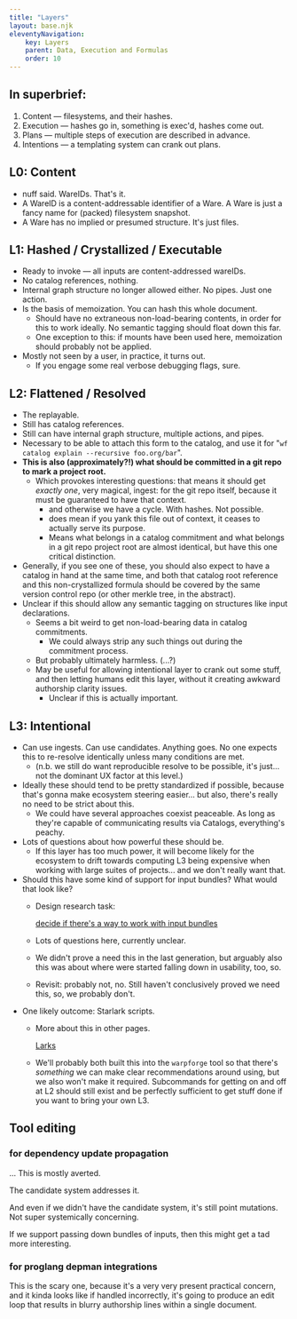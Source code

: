 ```yaml
---
title: "Layers"
layout: base.njk
eleventyNavigation: 
    key: Layers
    parent: Data, Execution and Formulas
    order: 10
---
```


## In superbrief:

1. Content — filesystems, and their hashes.
2. Execution — hashes go in, something is exec'd, hashes come out.
3. Plans — multiple steps of execution are described in advance.
4. Intentions — a templating system can crank out plans.

## L0: Content

- nuff said.  WareIDs.  That's it.
- A WareID is a content-addressable identifier of a Ware.  A Ware is just a fancy name for (packed) filesystem snapshot.
- A Ware has no implied or presumed structure.  It's just files.

## L1: Hashed / Crystallized / Executable

- Ready to invoke — all inputs are content-addressed wareIDs.
- No catalog references, nothing.
- Internal graph structure no longer allowed either.  No pipes.  Just one action.
- Is the basis of memoization.  You can hash this whole document.
    - Should have no extraneous non-load-bearing contents, in order for this to work ideally.  No semantic tagging should float down this far.
    - One exception to this: if mounts have been used here, memoization should probably not be applied.
- Mostly not seen by a user, in practice, it turns out.
    - If you engage some real verbose debugging flags, sure.

## L2: Flattened / Resolved

- The replayable.
- Still has catalog references.
- Still can have internal graph structure, multiple actions, and pipes.
- Necessary to be able to attach this form to the catalog, and use it for "`wf catalog explain --recursive foo.org/bar`".
- **This is also (approximately?!) what should be committed in a git repo to mark a project root.**
    - Which provokes interesting questions: that means it should get *exactly one*, very magical, ingest: for the git repo itself, because it must be guaranteed to have that context.
        - and otherwise we have a cycle.  With hashes.  Not possible.
        - does mean if you yank this file out of context, it ceases to actually serve its purpose.
        - Means what belongs in a catalog commitment and what belongs in a git repo project root are almost identical, but have this one critical distinction.
- Generally, if you see one of these, you should also expect to have a catalog in hand at the same time, and both that catalog root reference and this non-crystallized formula should be covered by the same version control repo (or other merkle tree, in the abstract).
- Unclear if this should allow any semantic tagging on structures like input declarations.
    - Seems a bit weird to get non-load-bearing data in catalog commitments.
        - We could always strip any such things out during the commitment process.
    - But probably ultimately harmless.   (...?)
    - May be useful for allowing intentional layer to crank out some stuff, and then letting humans edit this layer, without it creating awkward authorship clarity issues.
        - Unclear if this is actually important.

## L3: Intentional

- Can use ingests.  Can use candidates.  Anything goes.  No one expects this to re-resolve identically unless many conditions are met.
    - (n.b. we still do want reproducible resolve to be possible, it's just... not the dominant UX factor at this level.)
- Ideally these should tend to be pretty standardized if possible, because that's gonna make ecosystem steering easier... but also, there's really no need to be strict about this.
    - We could have several approaches coexist peaceable.  As long as they're capable of communicating results via Catalogs, everything's peachy.
- Lots of questions about how powerful these should be.
    - If this layer has too much power, it will become likely for the ecosystem to drift towards computing L3 being expensive when working with large suites of projects... and we don't really want that.
- Should this have some kind of support for input bundles?  What would that look like?
    - Design research task:
        
        [decide if there's a way to work with input bundles](https://warpforge.notion.site/decide-if-there-s-a-way-to-work-with-input-bundles-253132cbe97e41af912b32f18c1d49f2)
        
    - Lots of questions here, currently unclear.
    - We didn't prove a need this in the last generation, but arguably also this was about where were started falling down in usability, too, so.
    - Revisit: probably not, no.  Still haven't conclusively proved we need this, so, we probably don't.
- One likely outcome: Starlark scripts.
    - More about this in other pages.
        
        [Larks](/api-specs/data-execution-formulas/larks)
        
    - We'll probably both built this into the `warpforge` tool so that there's *something* we can make clear recommendations around using, but we also won't make it required.  Subcommands for getting on and off at L2 should still exist and be perfectly sufficient to get stuff done if you want to bring your own L3.

## Tool editing

### for dependency update propagation

... This is mostly averted.

The candidate system addresses it.

And even if we didn't have the candidate system, it's still point mutations.  Not super systemically concerning.

If we support passing down bundles of inputs, then this might get a tad more interesting.

### for proglang depman integrations

This is the scary one, because it's a very very present practical concern, and it kinda looks like if handled incorrectly, it's going to produce an edit loop that results in blurry authorship lines within a single document.